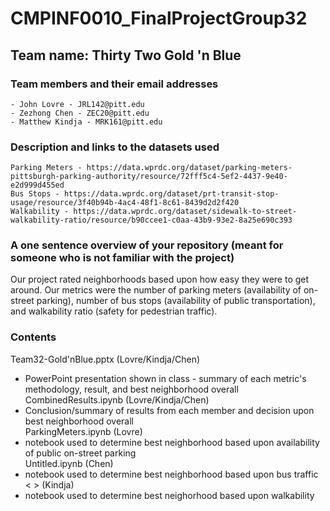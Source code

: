 # CMPINF0010_FinalProjectGroup32<br/>

## Team name: Thirty Two Gold 'n Blue<br/>

### Team members and their email addresses<br/>
	- John Lovre - JRL142@pitt.edu
	- Zezhong Chen - ZEC20@pitt.edu
	- Matthew Kindja - MRK161@pitt.edu

### Description and links to the datasets used<br/>
	Parking Meters - https://data.wprdc.org/dataset/parking-meters-pittsburgh-parking-authority/resource/72fff5c4-5ef2-4437-9e40-e2d999d455ed
	Bus Stops - https://data.wprdc.org/dataset/prt-transit-stop-usage/resource/3f40b94b-4ac4-48f1-8c61-8439d2d2f420
	Walkability - https://data.wprdc.org/dataset/sidewalk-to-street-walkability-ratio/resource/b90ccee1-c0aa-43b9-93e2-8a25e690c393

### A one sentence overview of your repository (meant for someone who is not familiar with the project)<br/>
Our project rated neighborhoods based upon how easy they were to get around. Our metrics were the number of parking meters (availability of on-street parking), number of bus stops (availability of public transportation), and walkability ratio (safety for pedestrian traffic).

### Contents<br/>
Team32-Gold'nBlue.pptx (Lovre/Kindja/Chen)
* PowerPoint presentation shown in class - summary of each metric's methodology, result, and best neighborhood overall<br/>
CombinedResults.ipynb (Lovre/Kindja/Chen)
* Conclusion/summary of results from each member and decision upon best neighborhood overall<br/>
ParkingMeters.ipynb (Lovre)
* notebook used to determine best neighborhood based upon availability of public on-street parking<br/>
Untitled.ipynb (Chen)
* notebook used to determine best neighborhood based upon bus traffic
<    > (Kindja)
* notebook used to determine best neighorhood based upon walkability<br/>

	
